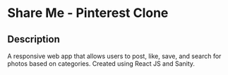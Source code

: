 # Share Me - Pinterest Clone

## Description
A responsive web app that allows users to post, like, save, and search for photos based on categories. Created using React JS and Sanity.
